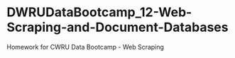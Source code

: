 # DWRUDataBootcamp_12-Web-Scraping-and-Document-Databases
Homework for CWRU Data Bootcamp - Web Scraping
